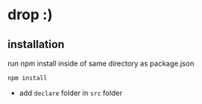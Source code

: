 # drop :)

## installation

run npm install inside of same directory as package.json

```
npm install
```

- add `declare` folder in `src` folder
